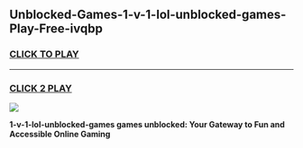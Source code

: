 
## Unblocked-Games-1-v-1-lol-unblocked-games-Play-Free-ivqbp
<h3>
<a href="https://premium76.site?title=1-v-1-lol-unblocked-games&ref=23A">CLICK TO PLAY</a></h3>
<hr>

<h3>
<a href="https://premium76.site?title=1-v-1-lol-unblocked-games&ref=23A">CLICK 2 PLAY</a>
  
</h3>

<a href="https://premium76.site?title=1-v-1-lol-unblocked-games&ref=23A"><img src="https://clearcache.store/games.png"></a>


**1-v-1-lol-unblocked-games games unblocked: Your Gateway to Fun and Accessible Online Gaming**
